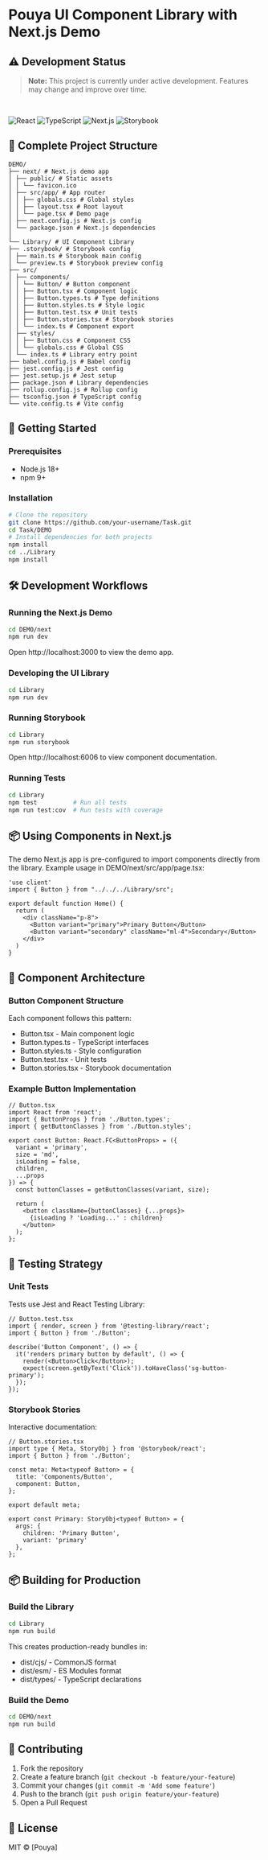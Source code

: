# Pouya UI Component Library with Next.js Demo
## ⚠️ Development Status
> **Note:** This project is currently under active development. Features may change and improve over time.
>
 <br/>

![React](https://img.shields.io/badge/react-%2320232a.svg?style=for-the-badge&logo=react&logoColor=%2361DAFB)
![TypeScript](https://img.shields.io/badge/typescript-%23007ACC.svg?style=for-the-badge&logo=typescript&logoColor=white)
![Next.js](https://img.shields.io/badge/Next-black?style=for-the-badge&logo=next.js&logoColor=white)
![Storybook](https://img.shields.io/badge/-Storybook-FF4785?style=for-the-badge&logo=storybook&logoColor=white)

## 📂 Complete Project Structure
```
DEMO/
├── next/ # Next.js demo app
│ ├── public/ # Static assets
│ │ └── favicon.ico
│ ├── src/app/ # App router
│ │ ├── globals.css # Global styles
│ │ ├── layout.tsx # Root layout
│ │ └── page.tsx # Demo page
│ ├── next.config.js # Next.js config
│ └── package.json # Next.js dependencies
│
└── Library/ # UI Component Library
├── .storybook/ # Storybook config
│ ├── main.ts # Storybook main config
│ └── preview.ts # Storybook preview config
├── src/
│ ├── components/
│ │ └── Button/ # Button component
│ │ ├── Button.tsx # Component logic
│ │ ├── Button.types.ts # Type definitions
│ │ ├── Button.styles.ts # Style logic
│ │ ├── Button.test.tsx # Unit tests
│ │ ├── Button.stories.tsx # Storybook stories
│ │ └── index.ts # Component export
│ ├── styles/
│ │ ├── Button.css # Component CSS
│ │ └── globals.css # Global CSS
│ └── index.ts # Library entry point
├── babel.config.js # Babel config
├── jest.config.js # Jest config
├── jest.setup.js # Jest setup
├── package.json # Library dependencies
├── rollup.config.js # Rollup config
├── tsconfig.json # TypeScript config
└── vite.config.ts # Vite config
```

## 🚀 Getting Started

### Prerequisites
- Node.js 18+
- npm 9+

### Installation

```bash
# Clone the repository
git clone https://github.com/your-username/Task.git
cd Task/DEMO
# Install dependencies for both projects
npm install
cd ../Library
npm install
```

## 🛠 Development Workflows

### Running the Next.js Demo

```bash
cd DEMO/next
npm run dev
```

Open http://localhost:3000 to view the demo app.

### Developing the UI Library

```bash
cd Library
npm run dev
```

### Running Storybook

```bash
cd Library
npm run storybook
```

Open http://localhost:6006 to view component documentation.

### Running Tests

```bash
cd Library
npm test          # Run all tests
npm run test:cov  # Run tests with coverage
```

## 📦 Using Components in Next.js

The demo Next.js app is pre-configured to import components directly from the library. Example usage in DEMO/next/src/app/page.tsx:

```tsx
'use client'
import { Button } from "../../../Library/src";

export default function Home() {
  return (
    <div className="p-8">
      <Button variant="primary">Primary Button</Button>
      <Button variant="secondary" className="ml-4">Secondary</Button>
    </div>
  )
}
```

## 🎨 Component Architecture

### Button Component Structure

Each component follows this pattern:
- Button.tsx - Main component logic
- Button.types.ts - TypeScript interfaces
- Button.styles.ts - Style configuration
- Button.test.tsx - Unit tests
- Button.stories.tsx - Storybook documentation

### Example Button Implementation

```tsx
// Button.tsx
import React from 'react';
import { ButtonProps } from './Button.types';
import { getButtonClasses } from './Button.styles';

export const Button: React.FC<ButtonProps> = ({
  variant = 'primary',
  size = 'md',
  isLoading = false,
  children,
  ...props
}) => {
  const buttonClasses = getButtonClasses(variant, size);
  
  return (
    <button className={buttonClasses} {...props}>
      {isLoading ? 'Loading...' : children}
    </button>
  );
};
```

## 🧪 Testing Strategy

### Unit Tests

Tests use Jest and React Testing Library:

```tsx
// Button.test.tsx
import { render, screen } from '@testing-library/react';
import { Button } from './Button';

describe('Button Component', () => {
  it('renders primary button by default', () => {
    render(<Button>Click</Button>);
    expect(screen.getByText('Click')).toHaveClass('sg-button-primary');
  });
});
```

### Storybook Stories

Interactive documentation:

```tsx
// Button.stories.tsx
import type { Meta, StoryObj } from '@storybook/react';
import { Button } from './Button';

const meta: Meta<typeof Button> = {
  title: 'Components/Button',
  component: Button,
};

export default meta;

export const Primary: StoryObj<typeof Button> = {
  args: {
    children: 'Primary Button',
    variant: 'primary'
  },
};
```

## 📦 Building for Production

### Build the Library

```bash
cd Library
npm run build
```

This creates production-ready bundles in:
- dist/cjs/ - CommonJS format
- dist/esm/ - ES Modules format
- dist/types/ - TypeScript declarations

### Build the Demo

```bash
cd DEMO/next
npm run build
```

## 🤝 Contributing

1. Fork the repository
2. Create a feature branch (`git checkout -b feature/your-feature`)
3. Commit your changes (`git commit -m 'Add some feature'`)
4. Push to the branch (`git push origin feature/your-feature`)
5. Open a Pull Request

## 📜 License

MIT © [Pouya]
